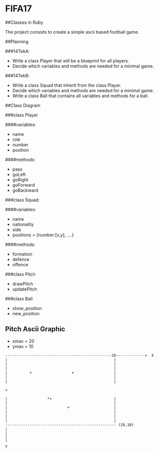 # FIFA17
##Classes in Ruby

The project consists to create a simple ascii based football game.

##Planning

###14TekA: 
* Write a class Player that will be a blueprint for all players. 
* Decide which variables and methods are needed for a minimal game.


###14TekB:
* Write a class Squad that inherit from the class Player.
* Decide which variables and methods are needed for a minimal game.
* Write a class Ball that contains all variables and methods for a ball.

##Class Diagram

###class Player

####variables:

* name
* role
* number
* position

####methods:

* pass
* goLeft
* goRight
* goForward
* goBackward


###class Squad:

####variables:

* name
* nationality
* side
* positions = {number:[x,y], ....}

####methods:

* formation
* defence
* offence


###class Pitch

* drawPitch
* updatePitch


###class Ball

* show_position
* new_position


## Pitch Ascii Graphic
* xmax = 20
* ymax = 10

```
------------------------------------------------20------------->  X
|                                                |
|                                                |
|                                                |
|          +                  +                  |
|                                                |
|                                                |

+

|                  *+                            |
|                                                |
|                           +                    |
|                                                |
|                                                |
|                                                |
-------------------------------------------------- (20,10)
|
|
|
^
Y

```
